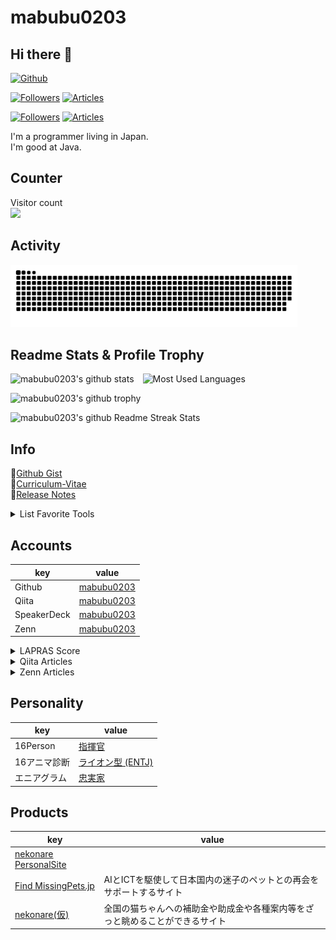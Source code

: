 # mabubu0203

## Hi there 👋

[![Github](https://img.shields.io/github/followers/mabubu0203?label=Follow&style=social)](https://github.com/mabubu0203)

[![Followers](https://badgen.org/img/zenn/mabubu0203/followers?style=plastic)](https://zenn.dev/mabubu0203)
[![Articles](https://badgen.org/img/zenn/mabubu0203/articles?style=plastic)](https://zenn.dev/mabubu0203)

[![Followers](https://badgen.org/img/qiita/mabubu0203/followers?style=plastic)](https://qiita.com/mabubu0203)
[![Articles](https://badgen.org/img/qiita/mabubu0203/articles?style=plastic)](https://qiita.com/mabubu0203)

I'm a programmer living in Japan.  
I'm good at Java.  

## Counter

<p align="left">
  Visitor count<br>
  <img src="https://profile-counter.glitch.me/mabubu0203/count.svg" />
</p>

## Activity

<picture>
  <source media="(prefers-color-scheme: dark)"
          srcset="img/github-contribution-grid-snake.svg">
  <source media="(prefers-color-scheme: light)"
          srcset="img/github-contribution-grid-snake-dark.svg">
  <img alt="github contribution grid snake animation"
       height="100"
       src="img/github-contribution-grid-snake.svg" />
</picture>

## Readme Stats & Profile Trophy
  
<p align="left">
  <img alt="mabubu0203's github stats"
       height="100"
       src="https://github-readme-stats.vercel.app/api?username=mabubu0203&count_private=true&include_all_commits=true&show_icons=true&theme=dracula" />
  <img alt="Most Used Languages"
       hspace="10"
       height="100"
       src="https://github-readme-stats.vercel.app/api/top-langs/?username=mabubu0203&theme=dracula&langs_count=8&hide=HTML,XSLT,TSQL&layout=compact" />
</p>

<p align="left">
  <img alt="mabubu0203's github trophy"
       height="100"
       src="https://github-profile-trophy.vercel.app/?username=mabubu0203&theme=dracula&rank=SECRET,SSS,SS,S,AAA,AA,A&column=&margin-w=10&margin-h=10" />
</p>

<p align="left">
  <img alt="mabubu0203's github Readme Streak Stats"
       src="https://github-readme-streak-stats.herokuapp.com/?user=mabubu0203" />
</p>

## Info

📝[Github Gist](https://gist.github.com/mabubu0203)  
📖[Curriculum-Vitae](https://github.com/mabubu0203/Curriculum-Vitae)  
🔨[Release Notes](./CHANGELOG.md)

<details>
<summary>List Favorite Tools</summary>
  
<!-- favorite_tools starts -->
- JetBrains All Products Pack
- VisualStudioCode
- Cursor
- Windsurf
- SourceTree
<!-- favorite_tools ends -->

</details>

## Accounts

| key         | value                                            |
|-------------|--------------------------------------------------|
| Github      | [mabubu0203](https://github.com/mabubu0203)      |
| Qiita       | [mabubu0203](https://qiita.com/mabubu0203)       |
| SpeakerDeck | [mabubu0203](https://speakerdeck.com/mabubu0203) |
| Zenn        | [mabubu0203](https://zenn.dev/mabubu0203)        |

<details>
<summary>LAPRAS Score</summary>

<!--START_SECTION:lapras-card-->
<p ><a href="https://lapras.com/public/mabubu0203" target="_blank" rel="noopener noreferrer"><img alt="mabubu0203's scores on LAPRAS are as follows: Engineering: 3.57 out of 5.0, Business: 3.48 out of 5.0, Influence: 2.9 out of 5.0." src="https://lapras-card-generator.vercel.app/api/svg?e=3.57&b=3.48&i=2.9&b1=%23020E27&b2=%230E5593&i1=%23030E21&i2=%231688BF&l=en" width="400" ></a>  
Last Updated on 8/29/2025, 12:19:22 AM</p>
<!--END_SECTION:lapras-card-->  
  
</details>

<details>
<summary>Qiita Articles</summary>

<!-- profile updater begin: qiita -->
- Jun 24, **3 LGTM** [TypeScriptでライブラリを作成して別アプリから参照して使ってみた](https://qiita.com/mabubu0203/items/8492dc8301682e71a3ca)
- Oct 4, **11 LGTM** [[個人開発]迷子ペットと飼い主の再会をサポートするサイトをリリースしました](https://qiita.com/mabubu0203/items/93c736a3c5b0f8d855df)
- Mar 10, **4 LGTM** [[個人開発]猫に助成金・補助金を支出している自治体の情報を集めたサイトをリリースしました](https://qiita.com/mabubu0203/items/5dbd26691f743866b08d)
- Jul 18 [Spring for GraphQL v1.0.0-M3 を使用してみての所感](https://qiita.com/mabubu0203/items/1d32ed56747c5e3b2e63)
- Jul 18 [SpringData Elasticsearchでインデックスにエイリアスを貼る](https://qiita.com/mabubu0203/items/7892778585be55f485bf)
<!-- profile updater end: qiita -->

</details>

<details>
<summary>Zenn Articles</summary>

<!-- profile updater begin: zenn -->
- Oct 15 [(Web)API仕様書を作る理由](https://zenn.dev/mabubu0203/articles/6df9c9f292f3ee)
- Oct 5 [開発者体験向上のために Raindrop.io を導入した](https://zenn.dev/mabubu0203/articles/ce1d4c469a7e3f)
- Jul 18 [Mac Book のスペック比較(2022前半)](https://zenn.dev/mabubu0203/articles/3e67af02c1ce09)
- Jul 18 [OpenAPIを棚卸しする(3.0.x)](https://zenn.dev/mabubu0203/articles/a34937c9d5892f)
- Jul 17 [自己紹介](https://zenn.dev/mabubu0203/articles/f989fe670b08f9)
<!-- profile updater end: zenn -->

</details>
  
## Personality

| key          | value                                                                                 |
|--------------|---------------------------------------------------------------------------------------|
| 16Person     | [指揮官](https://www.16personalities.com/ja/entj%E5%9E%8B%E3%81%AE%E6%80%A7%E6%A0%BC) |
| 16アニマ診断 | [ライオン型 (ENTJ)](https://test.16color.net/type/entj)                               |
| エニアグラム | [忠実家](https://16test.uranaino.net/enneagram/type6/)                                |

## Products

| key                                                        | value                                                                        |
|------------------------------------------------------------|------------------------------------------------------------------------------|
| [nekonare PersonalSite](https://www.nekonare-personal.jp/) |                                                                              |
| [Find MissingPets.jp](https://www.find-missing-pets.jp/)   | AIとICTを駆使して日本国内の迷子のペットとの再会をサポートするサイト          |
| [nekonare(仮)](https://nekonare.website/)                  | 全国の猫ちゃんへの補助金や助成金や各種案内等をざっと眺めることができるサイト |

